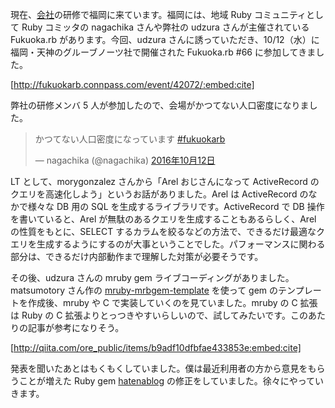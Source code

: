 <!-- Fukuoka.rb #66 に参加した -->

現在、[会社](https://pepabo.com/)の研修で福岡に来ています。福岡には、地域 Ruby コミュニティとして Ruby コミッタの nagachika さんや弊社の udzura さんが主催されている Fukuoka.rb があります。今回、udzura さんに誘っていただき、10/12（水）に福岡・天神のグルーブノーツ社で開催された Fukuoka.rb #66 に参加してきました。

[http://fukuokarb.connpass.com/event/42072/:embed:cite]

弊社の研修メンバ 5 人が参加したので、会場がかつてない人口密度になりました。

<blockquote class="twitter-tweet" data-lang="ja"><p lang="ja" dir="ltr">かつてない人口密度になっています <a href="https://twitter.com/hashtag/fukuokarb?src=hash">#fukuokarb</a></p>&mdash; nagachika (@nagachika) <a href="https://twitter.com/nagachika/status/786147074181959680">2016年10月12日</a></blockquote> <script async src="//platform.twitter.com/widgets.js" charset="utf-8"></script>

LT として、morygonzalez さんから「Arel おじさんになって ActiveRecord のクエリを高速化しよう」というお話がありました。Arel は ActiveRecord のなかで様々な DB 用の SQL を生成するライブラリです。ActiveRecord で DB 操作を書いていると、Arel が無駄のあるクエリを生成することもあるらしく、Arel の性質をもとに、SELECT するカラムを絞るなどの方法で、できるだけ最適なクエリを生成するようにするのが大事ということでした。パフォーマンスに関わる部分は、できるだけ内部動作まで理解した対策が必要そうです。

その後、udzura さんの mruby gem ライブコーディングがありました。matsumotory さん作の [mruby-mrbgem-template](https://github.com/matsumoto-r/mruby-mrbgem-template) を使って gem のテンプレートを作成後、mruby や C で実装していくのを見ていました。mruby の C 拡張は Ruby の C 拡張よりとっつきやすいらしいので、試してみたいです。このあたりの記事が参考になりそう。

[http://qiita.com/ore_public/items/b9adf10dfbfae433853e:embed:cite]

発表を聞いたあとはもくもくしていました。僕は最近利用者の方から意見をもらうことが増えた Ruby gem [hatenablog](https://github.com/kymmt90/hatenablog) の修正をしていました。徐々にやっていきます。
